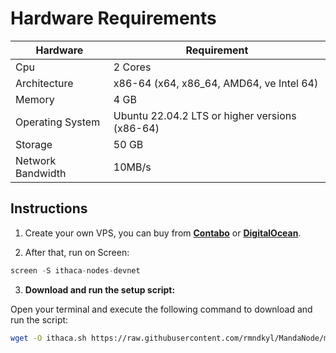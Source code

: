 # Hardware Requirements
| Hardware | Requirement |
| ------------- | ---------------- |
Cpu | 2 Cores
Architecture | x86-64 (x64, x86_64, AMD64, ve Intel 64)
Memory | 4 GB
Operating System | Ubuntu 22.04.2 LTS or higher versions (x86-64)
Storage | 50 GB
Network Bandwidth | 10MB/s 

## Instructions

1. Create your own VPS, you can buy from **[Contabo](https://contabo.com/)** or **[DigitalOcean](https://m.do.co/c/5423032133fa)**.

2. After that, run on Screen:
```python
screen -S ithaca-nodes-devnet
```
3. **Download and run the setup script:**

Open your terminal and execute the following command to download and run the script:

   ```sh
   wget -O ithaca.sh https://raw.githubusercontent.com/rmndkyl/MandaNode/main/Ithaca-Devnet-Nodes/ithaca.sh && chmod +x ithaca.sh && sed -i 's/\r$//' ithaca.sh && ./ithaca.sh
   ```